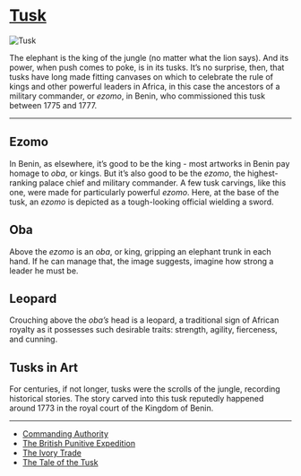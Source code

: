 # [Tusk](http://artsmia.github.io/griot/#/o/1312)
![Tusk](http://api.artsmia.org/images/1312/medium.jpg)

<p>The elephant is the king of the jungle (no matter what the lion says). And its power, when push comes to poke, is in its tusks. It’s no surprise, then, that tusks have long made fitting canvases on which to celebrate the rule of kings and other powerful leaders in Africa, in this case the ancestors of a military commander, or <i>ezomo</i>, in Benin, who commissioned this tusk between 1775 and 1777.</p>

---

## Ezomo
<p>In Benin, as elsewhere, it’s good to be the king - most artworks in Benin pay homage to <em>oba</em>, or kings. But it’s also good to be the <em>ezomo</em>, the highest-ranking palace chief and military commander. A few tusk carvings, like this one, were made for particularly powerful <em>ezomo</em>. Here, at the base of the tusk, an <em>ezomo</em> is depicted as a tough-looking official wielding a sword.</p>

## Oba
<p>Above the <i>ezomo</i> is an <i>oba</i>, or king, gripping an elephant trunk in each hand. If he can manage that, the image suggests, imagine how strong a leader he must be.</p>

## Leopard
<p>Crouching above the <em>oba’s</em> head is a leopard, a traditional sign of African royalty as it possesses such desirable traits: strength, agility, fierceness, and cunning.</p>

## Tusks in Art
<p>For centuries, if not longer, tusks were the scrolls of the jungle, recording historical stories. The story carved into this tusk reputedly happened around 1773 in the royal court of the Kingdom of Benin.</p>

---

* [Commanding Authority](../stories/commanding-authority.md)
* [The British Punitive Expedition](../stories/the-british-punitive-expedition.md)
* [The Ivory Trade](../stories/the-ivory-trade.md)
* [The Tale of the Tusk](../stories/the-tale-of-the-tusk.md)
